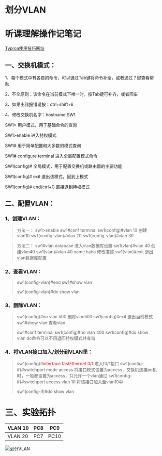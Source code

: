 # 划分VLAN

# <kbd>听课</kbd><kbd>理解</kbd><kbd>操作</kbd><kbd>记笔记</kbd>

[Typroa使用技巧网址]([https://blog.csdn.net/qq_41261251/article/details/102817673?ops_request_misc=%257B%2522request%255Fid%2522%253A%2522163938647016780265468606%2522%252C%2522scm%2522%253A%252220140713.130102334..%2522%257D&request_id=163938647016780265468606&biz_id=0&utm_medium=distribute.pc_search_result.none-task-blog-2~all~top_positive~default-1-102817673.first_rank_v2_pc_rank_v29&utm_term=typora%E4%BD%BF%E7%94%A8%E6%95%99%E7%A8%8B&spm=1018.2226.3001.4187](https://blog.csdn.net/qq_41261251/article/details/102817673?ops_request_misc=%7B%22request%5Fid%22%3A%22163938647016780265468606%22%2C%22scm%22%3A%2220140713.130102334..%22%7D&request_id=163938647016780265468606&biz_id=0&utm_medium=distribute.pc_search_result.none-task-blog-2~all~top_positive~default-1-102817673.first_rank_v2_pc_rank_v29&utm_term=typora使用教程&spm=1018.2226.3001.4187))

## 一、交换机模式：

1、每个模式中有各自的命令，可以通过Tab键将命令补全，或者通过？键查看帮助

2、不全原则：该命令在当前模式下唯一时，按Tab键可补齐，或者回车

3、如果出错报错请按：ctrl+shift+6

4、修改交换机名字：hostname SW1



SW1>								用户模式，用于基础命令的查询

SW1>enable					进入特权模式

SW1#								用于简单配置和大多数的模式查询

SW1# configure terminal     	进入全局配置模式命令

SW1(config)#						全局模式，用于配置交换机或路由器的主要功能

SW1(config)# exit    			退出该模式，回到上模式

SW1(config)# end/ctrl+C    直接退到特权模式

## 二、配置VLAN：

### 	1、创建VLAN：

> 方法一：
> sw1>enable 
> sw1#conf terminal 
> sw1(config)#vlan 10      创建vlan10
> sw1(config-vlan)#vlan 20
> sw1(config-vlan)#vlan 30

> 方法二：
> sw1#vlan database   进入vlan数据库设置
> sw1(vlan)#vlan 40     创建vlan40
> sw1(vlan)#vlan 40 name haha   修改描述
> sw1(vlan)#exit   退出vlan数据库配置

### 	2、查看VLAN：

> sw1(config-vlan)#end
> sw1#show vlan
>
> sw1(config-vlan)#do show vlan

### 	3、删除VLAN：

> sw1(config)#no vlan 500  删除vlan500
> sw1(config)#exit 退出当前模式
> sw1#show vlan  查看vlan
>
> sw1#conf terminal 
> sw1(config)#no vlan 400 
> sw1(config)#do  show vlan     do命令可以不用退回特权模式并查询

### 4、将VLAN接口加入/划分到VLAN里：

> sw1(config)#<font color="red">interface fastEthernet 0/1</font>   			进入f0/1接口
> sw1(config-if)#switchport mode access   			将接口模式设置为access，交换机连接pc机时，一般都设置为access，只允许一个vlan通过
> sw1(config-if)#switchport access vlan 10   将该接口加入至vlan10中
>
> sw1(config-if)#do show vlan
>

# 三、实验拓扑

| VLAN 10 | PC8  | PC9  |
| ------- | ---- | ---- |
| VLAN 20 | PC7  | PC10 |

![划分VLAN](D:\桌面\12月末北京培训\锦程长期班.md笔记\.md图片\划分VLAN.png)







